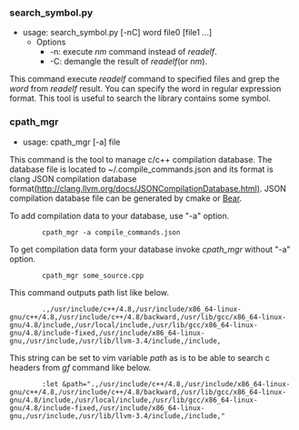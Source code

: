 ### search\_symbol.py
* usage: search\_symbol.py [-nC] word file0 [file1 ...]  
    * Options
         * -n: execute _nm_ command instead of *readelf*.
         * -C: demangle the result of *readelf*(or *nm*).

This command execute _readelf_ command to specified files and grep the _word_ from _readelf_ result.
You can specify the word in regular expression format. This tool is useful to search the library
contains some symbol.

### cpath\_mgr
* usage: cpath\_mgr [-a] file

This command is the tool to manage c/c++ compilation database.
The database file is located to ~/.compile\_commands.json and its format is clang JSON compilation database format[(http://clang.llvm.org/docs/JSONCompilationDatabase.html)](http://clang.llvm.org/docs/JSONCompilationDatabase.html). JSON compilation database file can be generated by cmake or [Bear](https://github.com/rizsotto/Bear).

To add compilation data to your database, use "-a" option.

            cpath_mgr -a compile_commands.json 

To get compilation data form your database invoke *cpath\_mgr* without "-a" option.

            cpath_mgr some_source.cpp

This command outputs path list like below.

            .,/usr/include/c++/4.8,/usr/include/x86_64-linux-gnu/c++/4.8,/usr/include/c++/4.8/backward,/usr/lib/gcc/x86_64-linux-gnu/4.8/include,/usr/local/include,/usr/lib/gcc/x86_64-linux-gnu/4.8/include-fixed,/usr/include/x86_64-linux-gnu,/usr/include,/usr/lib/llvm-3.4/include,/include,

 This string can be set to vim variable *path* as is to be able to search c headers from *gf* command like below.

            :let &path=".,/usr/include/c++/4.8,/usr/include/x86_64-linux-gnu/c++/4.8,/usr/include/c++/4.8/backward,/usr/lib/gcc/x86_64-linux-gnu/4.8/include,/usr/local/include,/usr/lib/gcc/x86_64-linux-gnu/4.8/include-fixed,/usr/include/x86_64-linux-gnu,/usr/include,/usr/lib/llvm-3.4/include,/include,"
